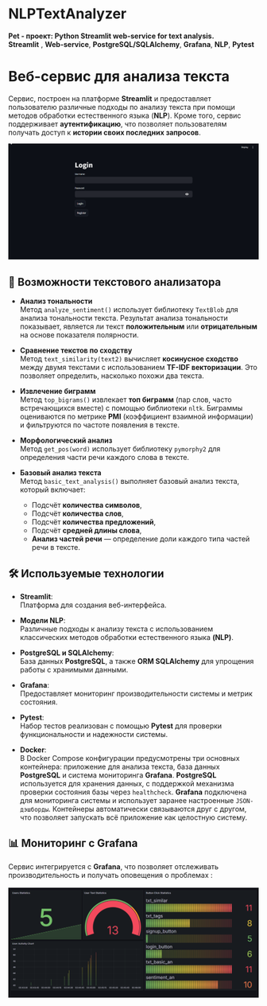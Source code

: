 # NLPTextAnalyzer
<b>Pet - проект: Python Streamlit web-service for text analysis.</b><br>
<b>Streamlit</b> , <b>Web-service</b>, <b>PostgreSQL/SQLAlchemy</b>, <b>Grafana</b>, <b>NLP</b>, <b>Pytest</b>

# Веб-сервис для анализа текста

Сервис, построен на платформе **Streamlit** и предоставляет пользователю различные подходы по анализу текста при помощи методов обработки естественного языка (**NLP**).
Кроме того, сервис поддерживает **аутентификацию**, что позволяет пользователям получать доступ к **истории своих последних запросов**.

![](https://github.com/fatmaann/NLPTextAnalyzer/blob/main/NLPTextAnalyzer.gif)

## 🚀 Возможности текстового анализатора

- **Анализ тональности**<br>
  Метод `analyze_sentiment()` использует библиотеку `TextBlob` для анализа тональности текста. Результат анализа тональности показывает, является ли текст <b>положительным</b> или <b>отрицательным</b> на основе показателя полярности.
   
- **Сравнение текстов по сходству**<br>
  Метод `text_similarity(text2)` вычисляет **косинусное сходство** между двумя текстами с использованием **TF-IDF векторизации**. Это позволяет определить, насколько похожи два текста.
   
- **Извлечение биграмм**<br>
  Метод `top_bigrams()` извлекает **топ биграмм** (пар слов, часто встречающихся вместе) с помощью библиотеки `nltk`. Биграммы оцениваются по метрике <b>PMI</b> (коэффициент взаимной информации) и фильтруются по частоте появления в тексте.
   
- **Морфологический анализ**<br>
  Метод `get_pos(word)` использует библиотеку `pymorphy2` для определения части речи каждого слова в тексте.
   
- **Базовый анализ текста**<br>
  Метод `basic_text_analysis()` выполняет базовый анализ текста, который включает:
     - Подсчёт **количества символов**,
     - Подсчёт **количества слов**,
     - Подсчёт **количества предложений**,
     - Подсчёт **средней длины слова**,
     - **Анализ частей речи** — определение доли каждого типа частей речи в тексте.

## 🛠️ Используемые технологии

- **Streamlit**:  
  Платформа для создания веб-интерфейса.

- **Модели NLP**:  
  Различные подходы к анализу текста с использованием классических методов обработки естественного языка <b>(NLP)</b>.

- **PostgreSQL и SQLAlchemy**:  
  База данных <b>PostgreSQL</b>, а также <b>ORM SQLAlchemy</b> для упрощения работы с хранимыми данными.

- **Grafana**:  
  Предоставляет мониторинг производительности системы и метрик состояния.

- **Pytest**:  
  Набор тестов реализован с помощью <b>Pytest</b> для проверки функциональности и надежности системы.

- **Docker**:<br>
  В Docker Compose конфигурации предусмотрены три основных контейнера: приложение для анализа текста, база данных **PostgreSQL** и система мониторинга **Grafana**.
  **PostgreSQL** используется для хранения данных, с поддержкой механизма проверки состояния базы через `healthcheck`. **Grafana** подключена для мониторинга системы и использует заранее настроенные `JSON-дэшборды`.
  Контейнеры автоматически связываются друг с другом, что позволяет запускать всё приложение как целостную систему.

## 📊 Мониторинг с Grafana

Сервис интегрируется с **Grafana**, что позволяет отслеживать производительность и получать оповещения о проблемах :<br><br>
![](https://github.com/fatmaann/NLPTextAnalyzer/blob/main/NLPTextAnalyzer.png)


